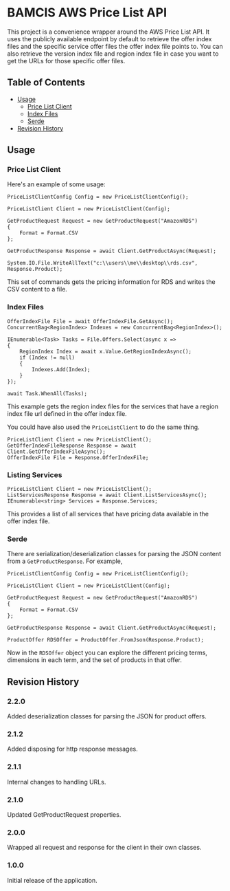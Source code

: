 # BAMCIS AWS Price List API

This project is a convenience wrapper around the AWS Price List API. It uses the publicly available
endpoint by default to retrieve the offer index files and the specific service offer
files the offer index file points to. You can also retrieve the version index file and region
index file in case you want to get the URLs for those specific offer files.

## Table of Contents
- [Usage](#usage)
    * [Price List Client](#price-list-client)
    * [Index Files](#index-files)
	* [Serde](#serde)
- [Revision History](#revision-history)

## Usage

### Price List Client

Here's an example of some usage:

    PriceListClientConfig Config = new PriceListClientConfig();

    PriceListClient Client = new PriceListClient(Config);

    GetProductRequest Request = new GetProductRequest("AmazonRDS")
    {
        Format = Format.CSV
    };

    GetProductResponse Response = await Client.GetProductAsync(Request);

    System.IO.File.WriteAllText("c:\\users\\me\\desktop\\rds.csv", Response.Product);

This set of commands gets the pricing information for RDS and writes the CSV content to a file.

### Index Files

    OfferIndexFile File = await OfferIndexFile.GetAsync();
    ConcurrentBag<RegionIndex> Indexes = new ConcurrentBag<RegionIndex>();

    IEnumerable<Task> Tasks = File.Offers.Select(async x =>
    {
        RegionIndex Index = await x.Value.GetRegionIndexAsync();
        if (Index != null)
        {
            Indexes.Add(Index);
        }                       
    });

    await Task.WhenAll(Tasks);

This example gets the region index files for the services that have a region index file url
defined in the offer index file.

You could have also used the `PriceListClient` to do the same thing.

    PriceListClient Client = new PriceListClient();
	GetOfferIndexFileResponse Response = await Client.GetOfferIndexFileAsync();
	OfferIndexFile File = Response.OfferIndexFile;

### Listing Services

    PriceListClient Client = new PriceListClient();
    ListServicesResponse Response = await Client.ListServicesAsync();
	IEnumerable<string> Services = Response.Services;

This provides a list of all services that have pricing data available in the
offer index file.

### Serde

There are serialization/deserialization classes for parsing the JSON content from
a `GetProductResponse`. For example,

    PriceListClientConfig Config = new PriceListClientConfig();

    PriceListClient Client = new PriceListClient(Config);

    GetProductRequest Request = new GetProductRequest("AmazonRDS")
    {
        Format = Format.CSV
    };

    GetProductResponse Response = await Client.GetProductAsync(Request);

	ProductOffer RDSOffer = ProductOffer.FromJson(Response.Product);
  
Now in the `RDSOffer` object you can explore the different pricing terms, dimensions in each term, and 
the set of products in that offer. 

## Revision History

### 2.2.0
Added deserialization classes for parsing the JSON for product offers.

### 2.1.2
Added disposing for http response messages.

### 2.1.1
Internal changes to handling URLs.

### 2.1.0
Updated GetProductRequest properties.

### 2.0.0
Wrapped all request and response for the client in their own classes.

### 1.0.0
Initial release of the application.

